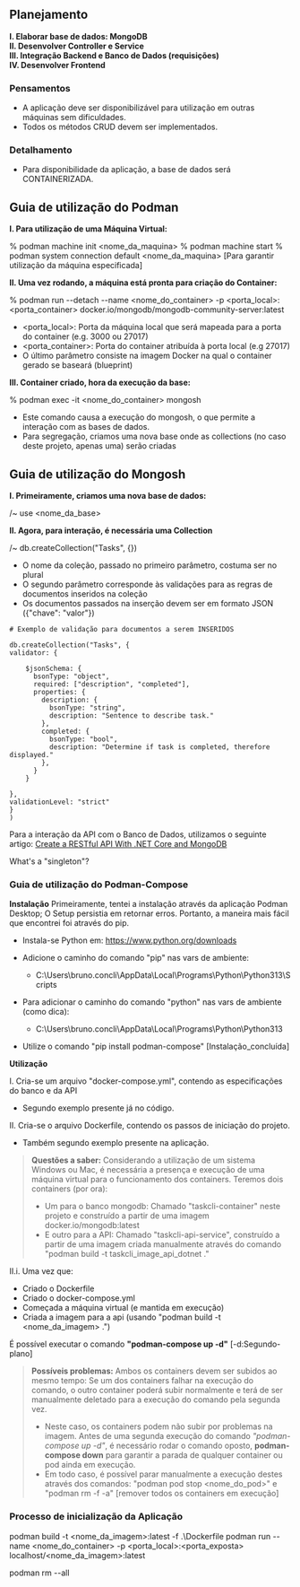 ## Planejamento

**I. Elaborar base de dados: MongoDB** <br>
**II. Desenvolver Controller e Service** <br>
**III. Integração Backend e Banco de Dados (requisições)** <br>
**IV. Desenvolver Frontend** <br>

### Pensamentos

- A aplicação deve ser disponibilizável para utilização em outras máquinas sem dificuldades.
- Todos os métodos CRUD devem ser implementados.

### Detalhamento

- Para disponibilidade da aplicação, a base de dados será CONTAINERIZADA.

## Guia de utilização do Podman

**I. Para utilização de uma Máquina Virtual:**

% podman machine init <nome_da_maquina>
% podman machine start
% podman system connection default <nome_da_maquina> [Para garantir utilização da máquina especificada]

**II. Uma vez rodando, a máquina está pronta para criação do Container:**

% podman run --detach --name <nome_do_container> -p <porta_local>:<porta_container> docker.io/mongodb/mongodb-community-server:latest

- <porta_local>: Porta da máquina local que será mapeada para a porta do container (e.g. 3000 ou 27017)
- <porta_container>: Porta do container atribuída à porta local (e.g 27017)
- O último parâmetro consiste na imagem Docker na qual o container gerado se baseará (blueprint)

**III. Container criado, hora da execução da base:**

% podman exec -it <nome_do_container> mongosh

- Este comando causa a execução do mongosh, o que permite a interação com as bases de dados.
- Para segregação, criamos uma nova base onde as collections (no caso deste projeto, apenas uma) serão criadas

## Guia de utilização do Mongosh

**I. Primeiramente, criamos uma nova base de dados:**

/~ use <nome_da_base>

**II. Agora, para interação, é necessária uma Collection**

/~ db.createCollection("Tasks", {})

- O nome da coleção, passado no primeiro parâmetro, costuma ser no plural
- O segundo parâmetro corresponde às validações para as regras de documentos inseridos na coleção
- Os documentos passados na inserção devem ser em formato JSON ({"chave": "valor"})

```
# Exemplo de validação para documentos a serem INSERIDOS

db.createCollection("Tasks", {
validator: {

    $jsonSchema: {
      bsonType: "object",
      required: ["description", "completed"],
      properties: {
        description: {
          bsonType: "string",
          description: "Sentence to describe task."
        },
        completed: {
          bsonType: "bool",
          description: "Determine if task is completed, therefore displayed."
        },
      }
    }

},
validationLevel: "strict"
}
)
```

Para a interação da API com o Banco de Dados, utilizamos o seguinte artigo:
[Create a RESTful API With .NET Core and MongoDB](https://www.mongodb.com/developer/languages/csharp/create-restful-api-dotnet-core-mongodb/?msockid=058229b7cbb46b4c37143cb1ca056a7f)

What's a "singleton"?

### Guia de utilização do Podman-Compose

**Instalação**
Primeiramente, tentei a instalação através da aplicação Podman Desktop; O Setup persistia em retornar erros. Portanto, a maneira mais fácil que encontrei foi através do pip.

- Instala-se Python em: https://www.python.org/downloads
- Adicione o caminho do comando "pip" nas vars de ambiente:

  - C:\Users\bruno.concli\AppData\Local\Programs\Python\Python313\Scripts

- Para adicionar o caminho do comando "python" nas vars de ambiente (como dica):

  - C:\Users\bruno.concli\AppData\Local\Programs\Python\Python313

- Utilize o comando "pip install podman-compose" [Instalação_concluída]

**Utilização**

I. Cria-se um arquivo "docker-compose.yml", contendo as especificações do banco e da API

- Segundo exemplo presente já no código.

II. Cria-se o arquivo Dockerfile, contendo os passos de iniciação do projeto.

- Também segundo exemplo presente na aplicação.

> **Questões a saber:**
> Considerando a utilização de um sistema Windows ou Mac, é necessária a presença e execução de uma máquina virtual para o funcionamento dos containers.
> Teremos dois containers (por ora):
>
> - Um para o banco mongodb: Chamado "taskcli-container" neste projeto e construído a partir de uma imagem docker.io/mongodb:latest
> - E outro para a API: Chamado "taskcli-api-service", construído a partir de uma imagem criada manualmente através do comando "podman build -t taskcli_image_api_dotnet ."

II.i. Uma vez que:

- Criado o Dockerfile
- Criado o docker-compose.yml
- Começada a máquina virtual (e mantida em execução)
- Criada a imagem para a api (usando "podman build -t <nome_da_imagem> .")

É possível executar o comando **"podman-compose up -d"** [-d:Segundo-plano]

> **Possíveis problemas:**
> Ambos os containers devem ser subidos ao mesmo tempo: Se um dos containers falhar na execução do comando, o outro container poderá subir normalmente e terá de ser manualmente deletado para a execução do comando pela segunda vez.
>
> - Neste caso, os containers podem não subir por problemas na imagem.
>   Antes de uma segunda execução do comando _"podman-compose up -d"_, é necessário rodar o comando oposto, **podman-compose down** para garantir a parada de qualquer container ou pod ainda em execução.
> - Em todo caso, é possível parar manualmente a execução destes através dos comandos: "podman pod stop <nome_do_pod>" e "podman rm -f -a" [remover todos os containers em execução]

### Processo de inicialização da Aplicação

podman build -t <nome_da_imagem>:latest -f .\Dockerfile
podman run --name <nome_do_container> -p <porta_local>:<porta_exposta> localhost/<nome_da_imagem>:latest

podman rm --all
